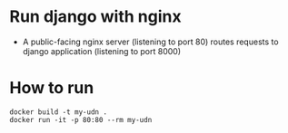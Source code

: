 # Run django with nginx
* A public-facing nginx server (listening to port 80) routes requests to django application (listening to port 8000)

# How to run
```
docker build -t my-udn .
docker run -it -p 80:80 --rm my-udn
```
